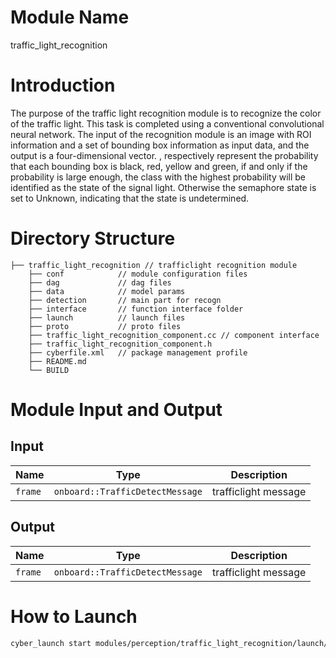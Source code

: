 # Module Name
traffic_light_recognition

# Introduction
The purpose of the traffic light recognition module is to recognize the color of the traffic light. This task is completed using a conventional convolutional neural network. The input of the recognition module is an image with ROI information and a set of bounding box information as input data, and the output is a four-dimensional vector. , respectively represent the probability that each bounding box is black, red, yellow and green, if and only if the probability is large enough, the class with the highest probability will be identified as the state of the signal light. Otherwise the semaphore state is set to Unknown, indicating that the state is undetermined.

# Directory Structure
```
├── traffic_light_recognition // trafficlight recognition module
    ├── conf            // module configuration files
    ├── dag             // dag files
    ├── data            // model params
    ├── detection       // main part for recogn
    ├── interface       // function interface folder
    ├── launch          // launch files
    ├── proto           // proto files
    ├── traffic_light_recognition_component.cc // component interface
    ├── traffic_light_recognition_component.h
    ├── cyberfile.xml   // package management profile
    ├── README.md
    └── BUILD
```

# Module Input and Output
## Input
| Name              | Type                            | Description         |
| ----------------- | ------------------------------- | -----------------   |
| `frame`           | `onboard::TrafficDetectMessage` | trafficlight message |


## Output
| Name              | Type                            | Description          |
| ----------------- | ------------------------------- | -------------------- |
| `frame`           | `onboard::TrafficDetectMessage` | trafficlight message |

# How to Launch
```bash
cyber_launch start modules/perception/traffic_light_recognition/launch/traffic_light_recognition.launch
```